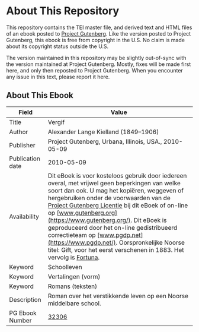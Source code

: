 # About This Repository

This repository contains the TEI master file, and derived text and HTML files of an ebook posted to [Project Gutenberg](https://www.gutenberg.org/). Like the version posted to Project Gutenberg, this ebook is free from copyright in the U.S. No claim is made about its copyright status outside the U.S.

The version maintained in this repository may be slightly out-of-sync with the version maintained at Project Gutenberg. Mostly, fixes will be made first here, and only then reposted to Project Gutenberg. When you encounter any issue in this text, please report it here.

## About This Ebook

| Field | Value |
| ----- | ----- |
| Title | Vergif |
| Author | Alexander Lange Kielland (1849–1906) |
| Publisher | Project Gutenberg, Urbana, Illinois, USA., 2010-05-09 |
| Publication date | 2010-05-09 |
| Availability | Dit eBoek is voor kosteloos gebruik door iedereen overal, met vrijwel geen beperkingen van welke soort dan ook. U mag het kopiëren, weggeven of hergebruiken onder de voorwaarden van de [Project Gutenberg Licentie](https://www.gutenberg.org/license) bij dit eBoek of on-line op [www.gutenberg.org](https://www.gutenberg.org/). Dit eBoek is geproduceerd door het on-line gedistribueerd correctieteam op [www.pgdp.net](https://www.pgdp.net/). Oorspronkelijke Noorse titel: Gift, voor het eerst verschenen in 1883. Het vervolg is [Fortuna](https://www.gutenberg.org/ebooks/33308). |
| Keyword | Schoolleven |
| Keyword | Vertalingen (vorm) |
| Keyword | Romans (teksten) |
| Description | Roman over het verstikkende leven op een Noorse middelbare school. |
| PG Ebook Number | [32306](https://www.gutenberg.org/ebooks/32306) |
